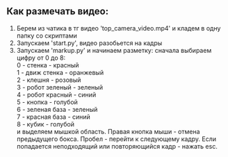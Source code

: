 ## Как размечать видео:
1. Берем из чатика в тг видео 'top_camera_video.mp4' и кладем в одну папку со скриптами
2. Запускаем 'start.py', видео разобьется на кадры
3. Запускаем 'markup.py' и начинаем разметку: сначала выбираем цифру от 0 до 8:  
0 - стенка - красный  
1 - движ стенка - оранжевый  
2 - клешня - розовый  
3 - робот зеленый - зеленый  
4 - робот красный - синий  
5 - кнопка - голубой  
6 - зеленая база - зеленый  
7 - красная база - синий  
8 - кубик - голубой  
и выделяем мышкой область. Правая кнопка мыши - отмена предыдущего бокса. Пробел - перейти к следующему кадру.
Если попадается неподходящий или повторяющийся кадр - нажать esc.
